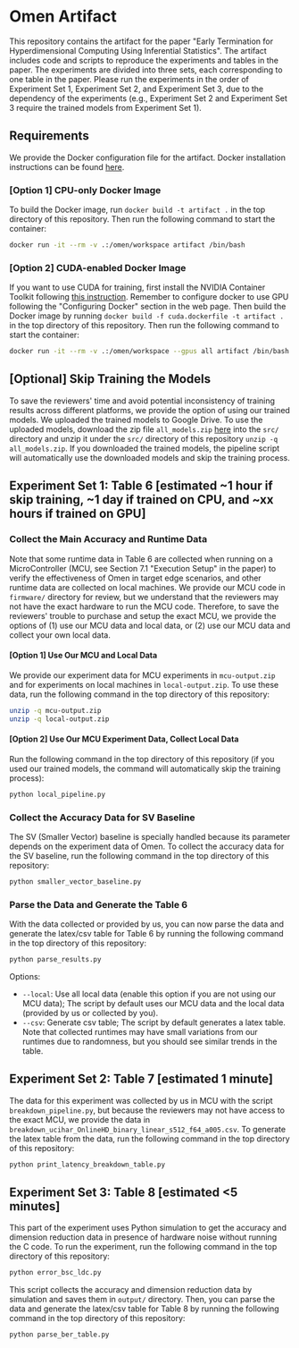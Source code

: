 # Omen Artifact

This repository contains the artifact for the paper "Early Termination for Hyperdimensional Computing Using Inferential Statistics".
The artifact includes code and scripts to reproduce the experiments and tables in the paper. The experiments are divided into three sets, each corresponding to one table in the paper. Please run the experiments in the order of Experiment Set 1, Experiment Set 2, and Experiment Set 3, due to the dependency of the experiments (e.g., Experiment Set 2 and Experiment Set 3 require the trained models from Experiment Set 1).

## Requirements
We provide the Docker configuration file for the artifact.
Docker installation instructions can be found [here](https://docs.docker.com/get-docker/).
### [Option 1] CPU-only Docker Image
To build the Docker image, run `docker build -t artifact .` in the top directory of this repository.
Then run the following command to start the container:
```bash
docker run -it --rm -v .:/omen/workspace artifact /bin/bash
```

### [Option 2] CUDA-enabled Docker Image
If you want to use CUDA for training, first install the NVIDIA Container Toolkit following [this instruction](https://docs.nvidia.com/datacenter/cloud-native/container-toolkit/install-guide.html). Remember to configure docker to use GPU following the "Configuring Docker" section in the web page. Then build the Docker image by running `docker build -f cuda.dockerfile -t artifact .` in the top directory of this repository.
Then run the following command to start the container:
```bash
docker run -it --rm -v .:/omen/workspace --gpus all artifact /bin/bash
```

## [Optional] Skip Training the Models
To save the reviewers' time and avoid potential inconsistency of training results across different platforms, we provide the option of using our trained models. We uploaded the trained models to Google Drive. To use the uploaded models, download the zip file `all_models.zip` [here](https://drive.google.com/file/d/1ji3cbdqLh4uGsz0fReg1sh0deip7TMFn/view?usp=sharing) into the `src/` directory and unzip it under the `src/` directory of this repository `unzip -q all_models.zip`.
If you downloaded the trained models, the pipeline script will automatically use the downloaded models and skip the training process.

## Experiment Set 1: Table 6 [estimated ~1 hour if skip training, ~1 day if trained on CPU, and ~xx hours if trained on GPU]

### Collect the Main Accuracy and Runtime Data
Note that some runtime data in Table 6 are collected when running on a MicroController (MCU, see Section 7.1 "Execution Setup" in the paper) to verify the effectiveness of Omen in target edge scenarios, and other runtime data are collected on local machines. We provide our MCU code in `firmware/` directory for review, but we understand that the reviewers may not have the exact hardware to run the MCU code. Therefore, to save the reviewers' trouble to purchase and setup the exact MCU, we provide the options of (1) use our MCU data and local data, or (2) use our MCU data and collect your own local data.

#### [Option 1] Use Our MCU and Local Data
We provide our experiment data for MCU experiments in `mcu-output.zip` and for experiments on local machines in `local-output.zip`. To use these data, run the following command in the top directory of this repository:
```bash
unzip -q mcu-output.zip
unzip -q local-output.zip
```

#### [Option 2] Use Our MCU Experiment Data, Collect Local Data
Run the following command in the top directory of this repository (if you used our trained models, the command will automatically skip the training process):
```bash
python local_pipeline.py
```

### Collect the Accuracy Data for SV Baseline
The SV (Smaller Vector) baseline is specially handled because its parameter depends on the experiment data of Omen. To collect the accuracy data for the SV baseline, run the following command in the top directory of this repository:
```bash
python smaller_vector_baseline.py
```

### Parse the Data and Generate the Table 6
With the data collected or provided by us, you can now parse the data and generate the latex/csv table for Table 6 by running the following command in the top directory of this repository:
```bash
python parse_results.py
```
Options:
- `--local`: Use all local data (enable this option if you are not using our MCU data); The script by default uses our MCU data and the local data (provided by us or collected by you).
- `--csv`: Generate csv table; The script by default generates a latex table.
Note that collected runtimes may have small variations from our runtimes due to randomness, but you should see similar trends in the table.

## Experiment Set 2: Table 7 [estimated 1 minute]
The data for this experiment was collected by us in MCU with the script `breakdown_pipeline.py`, but because the reviewers may not have access to the exact MCU, we provide the data in `breakdown_ucihar_OnlineHD_binary_linear_s512_f64_a005.csv`.
To generate the latex table from the data, run the following command in the top directory of this repository:
```bash
python print_latency_breakdown_table.py
```

## Experiment Set 3: Table 8 [estimated <5 minutes]
This part of the experiment uses Python simulation to get the accuracy and dimension reduction data in presence of hardware noise without running the C code.
To run the experiment, run the following command in the top directory of this repository:
```bash
python error_bsc_ldc.py
```
This script collects the accuracy and dimension reduction data by simulation and saves them in `output/` directory. Then, you can parse the data and generate the latex/csv table for Table 8 by running the following command in the top directory of this repository:
```bash
python parse_ber_table.py
```